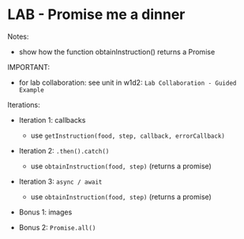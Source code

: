 

# LAB - Promise me a dinner



<!--- 

How: work in PAIRS.

--->




Notes:
- show how the function obtainInstruction() returns a Promise


IMPORTANT:
- for lab collaboration: see unit in w1d2: `Lab Collaboration - Guided Example`



Iterations:

- Iteration 1: callbacks
  - use `getInstruction(food, step, callback, errorCallback)`

- Iteration 2: `.then().catch()`
  - use `obtainInstruction(food, step)` (returns a promise)

- Iteration 3: `async / await`
  - use `obtainInstruction(food, step)` (returns a promise)

- Bonus 1: images

- Bonus 2: `Promise.all()`


